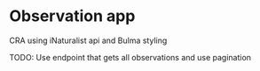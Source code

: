 # Observation app

CRA using iNaturalist api and Bulma styling

TODO: Use endpoint that gets all observations and use pagination
